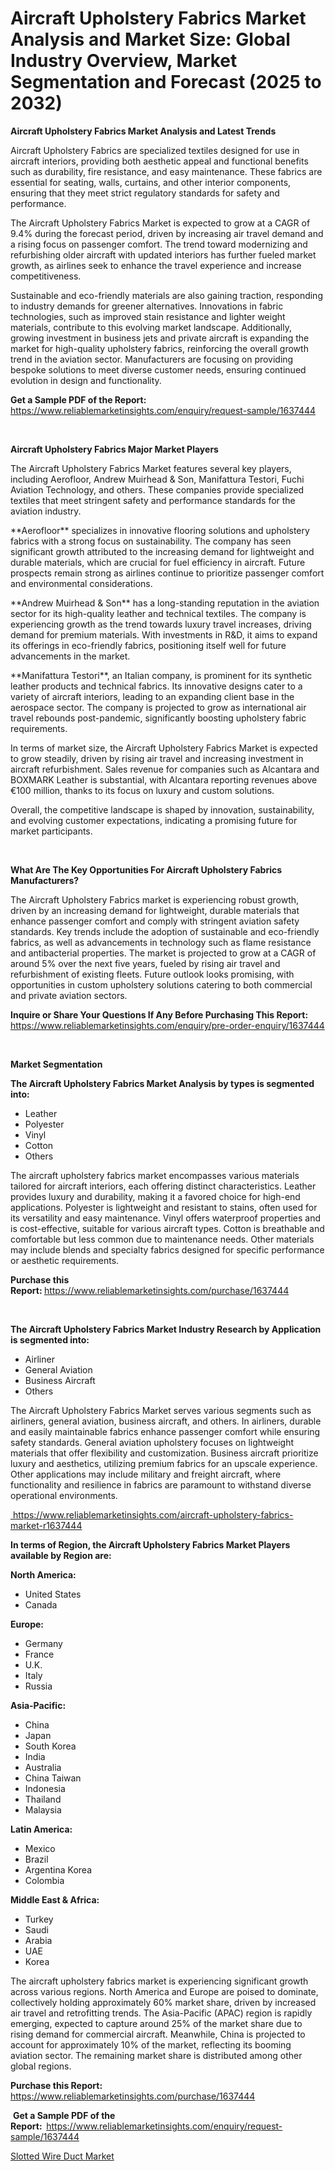 <p><h1>Aircraft Upholstery Fabrics Market Analysis and Market Size: Global Industry Overview, Market Segmentation and Forecast (2025 to 2032)</h1></p><p><strong>Aircraft Upholstery Fabrics Market Analysis and Latest Trends</strong></p>
<p><p>Aircraft Upholstery Fabrics are specialized textiles designed for use in aircraft interiors, providing both aesthetic appeal and functional benefits such as durability, fire resistance, and easy maintenance. These fabrics are essential for seating, walls, curtains, and other interior components, ensuring that they meet strict regulatory standards for safety and performance.</p><p>The Aircraft Upholstery Fabrics Market is expected to grow at a CAGR of 9.4% during the forecast period, driven by increasing air travel demand and a rising focus on passenger comfort. The trend toward modernizing and refurbishing older aircraft with updated interiors has further fueled market growth, as airlines seek to enhance the travel experience and increase competitiveness. </p><p>Sustainable and eco-friendly materials are also gaining traction, responding to industry demands for greener alternatives. Innovations in fabric technologies, such as improved stain resistance and lighter weight materials, contribute to this evolving market landscape. Additionally, growing investment in business jets and private aircraft is expanding the market for high-quality upholstery fabrics, reinforcing the overall growth trend in the aviation sector. Manufacturers are focusing on providing bespoke solutions to meet diverse customer needs, ensuring continued evolution in design and functionality.</p></p>
<p><strong>Get a Sample PDF of the Report:&nbsp;</strong> <a href="https://www.reliablemarketinsights.com/enquiry/request-sample/1637444?utm_campaign=2669&utm_medium=2&utm_source=Github&utm_content=ia&utm_term=31032025&utm_id=aircraft-upholstery-fabrics">https://www.reliablemarketinsights.com/enquiry/request-sample/1637444</a></p>
<p>&nbsp;</p>
<p><strong>Aircraft Upholstery Fabrics Major Market Players</strong></p>
<p><p>The Aircraft Upholstery Fabrics Market features several key players, including Aerofloor, Andrew Muirhead & Son, Manifattura Testori, Fuchi Aviation Technology, and others. These companies provide specialized textiles that meet stringent safety and performance standards for the aviation industry.</p><p>**Aerofloor** specializes in innovative flooring solutions and upholstery fabrics with a strong focus on sustainability. The company has seen significant growth attributed to the increasing demand for lightweight and durable materials, which are crucial for fuel efficiency in aircraft. Future prospects remain strong as airlines continue to prioritize passenger comfort and environmental considerations.</p><p>**Andrew Muirhead & Son** has a long-standing reputation in the aviation sector for its high-quality leather and technical textiles. The company is experiencing growth as the trend towards luxury travel increases, driving demand for premium materials. With investments in R&D, it aims to expand its offerings in eco-friendly fabrics, positioning itself well for future advancements in the market.</p><p>**Manifattura Testori**, an Italian company, is prominent for its synthetic leather products and technical fabrics. Its innovative designs cater to a variety of aircraft interiors, leading to an expanding client base in the aerospace sector. The company is projected to grow as international air travel rebounds post-pandemic, significantly boosting upholstery fabric requirements.</p><p>In terms of market size, the Aircraft Upholstery Fabrics Market is expected to grow steadily, driven by rising air travel and increasing investment in aircraft refurbishment. Sales revenue for companies such as Alcantara and BOXMARK Leather is substantial, with Alcantara reporting revenues above €100 million, thanks to its focus on luxury and custom solutions.</p><p>Overall, the competitive landscape is shaped by innovation, sustainability, and evolving customer expectations, indicating a promising future for market participants.</p></p>
<p>&nbsp;</p>
<p><strong>What Are The Key Opportunities For Aircraft Upholstery Fabrics Manufacturers?</strong></p>
<p><p>The Aircraft Upholstery Fabrics market is experiencing robust growth, driven by an increasing demand for lightweight, durable materials that enhance passenger comfort and comply with stringent aviation safety standards. Key trends include the adoption of sustainable and eco-friendly fabrics, as well as advancements in technology such as flame resistance and antibacterial properties. The market is projected to grow at a CAGR of around 5% over the next five years, fueled by rising air travel and refurbishment of existing fleets. Future outlook looks promising, with opportunities in custom upholstery solutions catering to both commercial and private aviation sectors.</p></p>
<p><strong>Inquire or Share Your Questions If Any Before Purchasing This Report:</strong> <a href="https://www.reliablemarketinsights.com/enquiry/pre-order-enquiry/1637444?utm_campaign=2669&utm_medium=2&utm_source=Github&utm_content=ia&utm_term=31032025&utm_id=aircraft-upholstery-fabrics">https://www.reliablemarketinsights.com/enquiry/pre-order-enquiry/1637444</a></p>
<p>&nbsp;</p>
<p><strong>Market Segmentation</strong></p>
<p><strong>The Aircraft Upholstery Fabrics Market Analysis by types is segmented into:</strong></p>
<p><ul><li>Leather</li><li>Polyester</li><li>Vinyl</li><li>Cotton</li><li>Others</li></ul></p>
<p><p>The aircraft upholstery fabrics market encompasses various materials tailored for aircraft interiors, each offering distinct characteristics. Leather provides luxury and durability, making it a favored choice for high-end applications. Polyester is lightweight and resistant to stains, often used for its versatility and easy maintenance. Vinyl offers waterproof properties and is cost-effective, suitable for various aircraft types. Cotton is breathable and comfortable but less common due to maintenance needs. Other materials may include blends and specialty fabrics designed for specific performance or aesthetic requirements.</p></p>
<p><strong>Purchase this Report:&nbsp;</strong><a href="https://www.reliablemarketinsights.com/purchase/1637444?utm_campaign=2669&utm_medium=2&utm_source=Github&utm_content=ia&utm_term=31032025&utm_id=aircraft-upholstery-fabrics">https://www.reliablemarketinsights.com/purchase/1637444</a></p>
<p>&nbsp;</p>
<p><strong>The Aircraft Upholstery Fabrics Market Industry Research by Application is segmented into:</strong></p>
<p><ul><li>Airliner</li><li>General Aviation</li><li>Business Aircraft</li><li>Others</li></ul></p>
<p><p>The Aircraft Upholstery Fabrics Market serves various segments such as airliners, general aviation, business aircraft, and others. In airliners, durable and easily maintainable fabrics enhance passenger comfort while ensuring safety standards. General aviation upholstery focuses on lightweight materials that offer flexibility and customization. Business aircraft prioritize luxury and aesthetics, utilizing premium fabrics for an upscale experience. Other applications may include military and freight aircraft, where functionality and resilience in fabrics are paramount to withstand diverse operational environments.</p></p>
<p><a href="https://www.reliablemarketinsights.com/aircraft-upholstery-fabrics-market-r1637444?utm_campaign=2669&utm_medium=2&utm_source=Github&utm_content=ia&utm_term=31032025&utm_id=aircraft-upholstery-fabrics">&nbsp;https://www.reliablemarketinsights.com/aircraft-upholstery-fabrics-market-r1637444</a></p>
<p><strong>In terms of Region, the Aircraft Upholstery Fabrics Market Players available by Region are:</strong></p>
<p>
    <p> <strong> North America: </strong>
        <ul>
            <li>United States</li>
            <li>Canada</li>
        </ul>
        </p> 
    <p> <strong> Europe: </strong>
        <ul>
            <li>Germany</li>
            <li>France</li>
            <li>U.K.</li>
            <li>Italy</li>
            <li>Russia</li>
        </ul>
        </p> 
    <p> <strong> Asia-Pacific: </strong>
        <ul>
            <li>China</li>
            <li>Japan</li>
            <li>South Korea</li>
            <li>India</li>
            <li>Australia</li>
            <li>China Taiwan</li>
            <li>Indonesia</li>
            <li>Thailand</li>
            <li>Malaysia</li>
        </ul>
        </p> 
    <p> <strong> Latin America: </strong>
        <ul>
            <li>Mexico</li>
            <li>Brazil</li>
            <li>Argentina Korea</li>
            <li>Colombia</li>
        </ul>
        </p> 
    <p> <strong> Middle East & Africa: </strong>
        <ul>
            <li>Turkey</li>
            <li>Saudi</li>
            <li>Arabia</li>
            <li>UAE</li>
            <li>Korea</li>
        </ul>
    </p>
    </p>
<p><p>The aircraft upholstery fabrics market is experiencing significant growth across various regions. North America and Europe are poised to dominate, collectively holding approximately 60% market share, driven by increased air travel and retrofitting trends. The Asia-Pacific (APAC) region is rapidly emerging, expected to capture around 25% of the market share due to rising demand for commercial aircraft. Meanwhile, China is projected to account for approximately 10% of the market, reflecting its booming aviation sector. The remaining market share is distributed among other global regions.</p></p>
<p><strong>Purchase this Report: </strong><a href="https://www.reliablemarketinsights.com/purchase/1637444?utm_campaign=2669&utm_medium=2&utm_source=Github&utm_content=ia&utm_term=31032025&utm_id=aircraft-upholstery-fabrics">https://www.reliablemarketinsights.com/purchase/1637444</a></p>
<p>&nbsp;<strong>Get a Sample PDF of the Report:&nbsp;&nbsp;</strong><a href="https://www.reliablemarketinsights.com/enquiry/request-sample/1637444?utm_campaign=2669&utm_medium=2&utm_source=Github&utm_content=ia&utm_term=31032025&utm_id=aircraft-upholstery-fabrics">https://www.reliablemarketinsights.com/enquiry/request-sample/1637444</a></p>
<p><strong></strong></p>
<p><p><a href="https://github.com/qetelosooya/Market-Research-Report-List-1/blob/main/slotted-wire-duct-market.md?utm_campaign=2669&utm_medium=2&utm_source=Github&utm_content=ia&utm_term=31032025&utm_id=aircraft-upholstery-fabrics">Slotted Wire Duct Market</a></p></p>